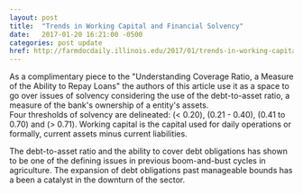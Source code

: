 ```yaml
---
layout: post
title:  "Trends in Working Capital and Financial Solvency"
date:   2017-01-20 16:21:00 -0500
categories: post update
href: http://farmdocdaily.illinois.edu/2017/01/trends-in-working-capital-and-financial-solvency.html
---
```

As a complimentary piece to the "Understanding Coverage Ratio, a Measure of the
Ability to Repay Loans" the authors of this article use it as a space to go 
over issues of solvency considering the use of the debt-to-asset ratio, a 
measure of the bank's ownership of a entity's assets.  
Four thresholds of solvency are delineated: (< 0.20), (0.21 - 0.40), 
(0.41 to 0.70) and (> 0.71).  Working capital is the capital used for daily
operations or formally, current assets minus current liabilities.

The debt-to-asset ratio and the ability to cover debt obligations has shown to
be one of the defining issues in previous boom-and-bust cycles in agriculture.
The expansion of debt obligations past manageable bounds has a been a catalyst
in the downturn of the sector.